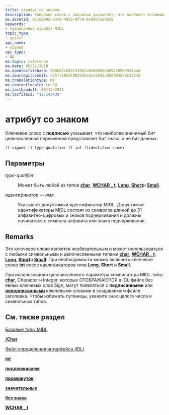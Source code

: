 ```yaml
---
title: атрибут со знаком
description: Ключевое слово с подписью указывает, что наиболее значимый бит целочисленной переменной представляет бит знака, а не бит данных.
ms.assetid: 6116089a-647e-485b-8f79-9c9267aa4810
keywords:
- подписанный атрибут MIDL
topic_type:
- apiref
api_name:
- signed
api_type:
- NA
ms.topic: reference
ms.date: 05/31/2018
ms.openlocfilehash: 500b87c849f31082a036d605db0947650e914bed
ms.sourcegitcommit: d75fc10b9f0825bbe5ce5045c90d4045e3c53243
ms.translationtype: MT
ms.contentlocale: ru-RU
ms.lasthandoff: 09/13/2021
ms.locfileid: "127143438"
---
```

# <a name="signed-attribute"></a>атрибут со знаком

Ключевое слово с **подписью** указывает, что наиболее значимый бит целочисленной переменной представляет бит знака, а не бит данных.

``` syntax
[[ signed ]] type-qualifier [[ int ]]identifier-name;
```

## <a name="parameters"></a>Параметры

<dl> <dt>

*type-qualifier* 
</dt> <dd>

Может быть любой из типов [**char**](char-idl.md), [**WCHAR \_ t**](wchar-t.md), [**Long**](long.md), [**Short**](short.md)и [**Small**](small.md).

</dd> <dt>

*идентификатор — имя* 
</dt> <dd>

Указывает допустимый идентификатор MIDL. Допустимые идентификаторы MIDL состоят из символов длиной до 31 алфавитно-цифровых и знаков подчеркивания и должны начинаться с символа алфавита или знака подчеркивания.

</dd> </dl>

## <a name="remarks"></a>Remarks

Это ключевое слово является необязательным и может использоваться с любыми символьными и целочисленными типами [**char**](char-idl.md), [**WCHAR \_ t**](wchar-t.md), [**Long**](long.md), [**Short**](short.md)и [**Small**](small.md). При необходимости можно включить ключевое слово [**int**](int.md) после квалификаторов типа **Long**, **Short** и **Small**.

При использовании целочисленного параметра компилятора MIDL типы [**char**](char-idl.md), Character и Integer, которые ОТОБРАЖАЮТСЯ в IDL-файле без явных ключевых слов Sign, могут появляться с **подписанными** или [**неподписанными**](unsigned.md) ключевыми словами в создаваемом файле заголовка. Чтобы избежать путаницы, укажите знак целого числа и символьных типов.

## <a name="see-also"></a>См. также раздел

<dl> <dt>

[Базовые типы MIDL](midl-base-types.md)
</dt> <dt>

[**/Char**](-char.md)
</dt> <dt>

[Файл определения интерфейса (IDL)](interface-definition-idl-file.md)
</dt> <dt>

[**int**](int.md)
</dt> <dt>

[**поддерживаем**](long.md)
</dt> <dt>

[**промежуток**](short.md)
</dt> <dt>

[**значительные**](small.md)
</dt> <dt>

[**без знака**](unsigned.md)
</dt> <dt>

[**WCHAR \_ t**](wchar-t.md)
</dt> </dl>

 

 





